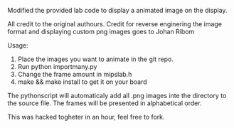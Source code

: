 Modified the provided lab code to display a animated image on the display.

All credit to the original authours. 
Credit for reverse enginering the image format and displaying custom png images goes to Johan Ribom

Usage:

1. Place the images you want to animate in the git repo. 
2. Run python importmany.py
3. Change the frame amount in mipslab.h
4. make && make install to get it on your board

The pythonscript will automaticaly add all .png images inte the directory to the source file.
The frames will be presented in alphabetical order.

This was hacked togheter in an hour, feel free to fork.
